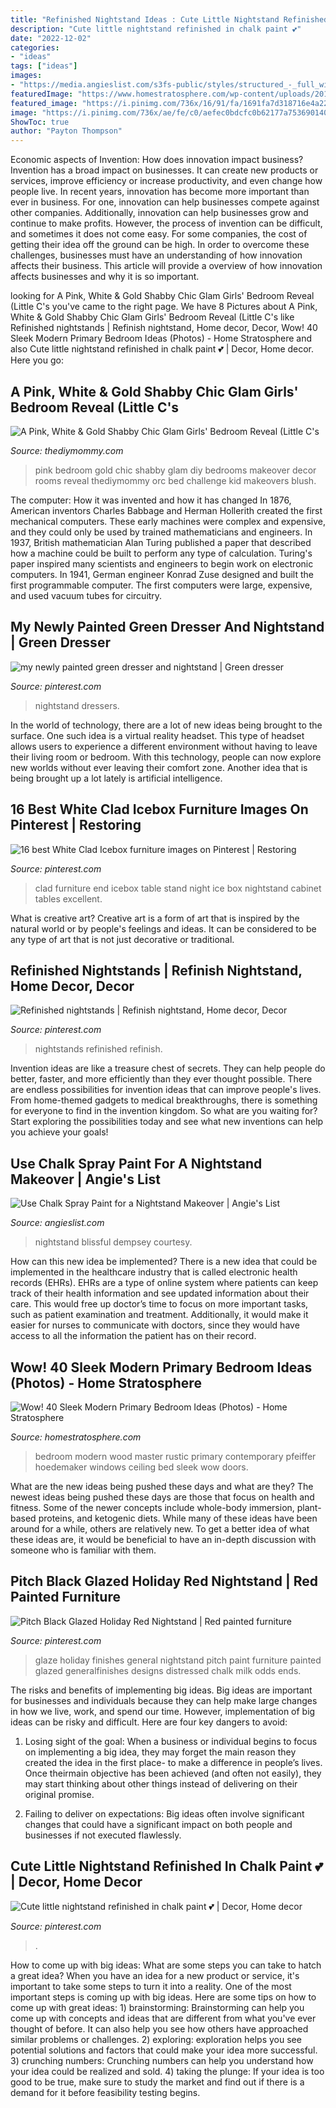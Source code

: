 ```yaml
---
title: "Refinished Nightstand Ideas : Cute Little Nightstand Refinished In Chalk Paint 💕"
description: "Cute little nightstand refinished in chalk paint 💕"
date: "2022-12-02"
categories:
- "ideas"
tags: ["ideas"]
images:
- "https://media.angieslist.com/s3fs-public/styles/structured_-_full_width_image/public/nightstand-before.jpg?itok=z1VnI-Ko"
featuredImage: "https://www.homestratosphere.com/wp-content/uploads/2019/01/hillside-sanctuary-hoedemaker-pfeiffer-jan16-00008x.jpg"
featured_image: "https://i.pinimg.com/736x/16/91/fa/1691fa7d318716e4a22bb7c9472c5b63.jpg"
image: "https://i.pinimg.com/736x/ae/fe/c0/aefec0bdcfc0b62177a753690140dd98--night-stand-etsy-shop.jpg"
ShowToc: true
author: "Payton Thompson"
---
```



Economic aspects of Invention: How does innovation impact business?
Invention has a broad impact on businesses. It can create new products or services, improve efficiency or increase productivity, and even change how people live. In recent years, innovation has become more important than ever in business. For one, innovation can help businesses compete against other companies. Additionally, innovation can help businesses grow and continue to make profits. However, the process of invention can be difficult, and sometimes it does not come easy. For some companies, the cost of getting their idea off the ground can be high. In order to overcome these challenges, businesses must have an understanding of how innovation affects their business. This article will provide a overview of how innovation affects businesses and why it is so important.

	

		
looking for A Pink, White &amp; Gold Shabby Chic Glam Girls&#039; Bedroom Reveal (Little C&#039;s you've came to the right page. We have 8 Pictures about A Pink, White &amp; Gold Shabby Chic Glam Girls&#039; Bedroom Reveal (Little C&#039;s like Refinished nightstands | Refinish nightstand, Home decor, Decor, Wow! 40 Sleek Modern Primary Bedroom Ideas (Photos) - Home Stratosphere and also Cute little nightstand refinished in chalk paint 💕 | Decor, Home decor. Here you go:
		
    
## A Pink, White &amp; Gold Shabby Chic Glam Girls&#039; Bedroom Reveal (Little C&#039;s

<img loading=lazy src="https://thediymommy.com/wp-content/uploads/2016/05/Glam-Shabby-Chic-Pink-White-Gold-Girls-Bedroom-3.jpg" onerror="this.onerror=null;this.src='https://tse1.mm.bing.net/th?id=OIP.pwiSURzqaMuZ-GDqH6jRugHaKX&amp;pid=15.1';" alt="A Pink, White &amp; Gold Shabby Chic Glam Girls&#039; Bedroom Reveal (Little C&#039;s">

_Source: thediymommy.com_

>pink bedroom gold chic shabby glam diy bedrooms makeover decor rooms reveal thediymommy orc bed challenge kid makeovers blush. 

	

The computer: How it was invented and how it has changed
In 1876, American inventors Charles Babbage and Herman Hollerith created the first mechanical computers. These early machines were complex and expensive, and they could only be used by trained mathematicians and engineers. In 1937, British mathematician Alan Turing published a paper that described how a machine could be built to perform any type of calculation. Turing's paper inspired many scientists and engineers to begin work on electronic computers. In 1941, German engineer Konrad Zuse designed and built the first programmable computer. The first computers were large, expensive, and used vacuum tubes for circuitry.

    
## My Newly Painted Green Dresser And Nightstand | Green Dresser

<img loading=lazy src="https://i.pinimg.com/originals/14/4a/6e/144a6ed7643de873619531a8e6d4fdf9.jpg" onerror="this.onerror=null;this.src='https://tse3.mm.bing.net/th?id=OIP.e3rbhp3RxY7d0TzNVscMfAHaIw&amp;pid=15.1';" alt="my newly painted green dresser and nightstand | Green dresser">

_Source: pinterest.com_

>nightstand dressers. 

	

In the world of technology, there are a lot of new ideas being brought to the surface. One such idea is a virtual reality headset. This type of headset allows users to experience a different environment without having to leave their living room or bedroom. With this technology, people can now explore new worlds without ever leaving their comfort zone. Another idea that is being brought up a lot lately is artificial intelligence.

    
## 16 Best White Clad Icebox Furniture Images On Pinterest | Restoring

<img loading=lazy src="https://i.pinimg.com/736x/ae/fe/c0/aefec0bdcfc0b62177a753690140dd98--night-stand-etsy-shop.jpg" onerror="this.onerror=null;this.src='https://tse2.mm.bing.net/th?id=OIP.YZ6DKQT4Cb1qmRDc7c3E_AHaJ3&amp;pid=15.1';" alt="16 best White Clad Icebox furniture images on Pinterest | Restoring">

_Source: pinterest.com_

>clad furniture end icebox table stand night ice box nightstand cabinet tables excellent. 

	

What is creative art?
Creative art is a form of art that is inspired by the natural world or by people's feelings and ideas. It can be considered to be any type of art that is not just decorative or traditional.

    
## Refinished Nightstands | Refinish Nightstand, Home Decor, Decor

<img loading=lazy src="https://i.pinimg.com/originals/c6/4e/03/c64e03ff48baae7de939eff080d6791f.jpg" onerror="this.onerror=null;this.src='https://tse4.mm.bing.net/th?id=OIP.H_5as5IgLgIrGVKgWw1LuwHaJ4&amp;pid=15.1';" alt="Refinished nightstands | Refinish nightstand, Home decor, Decor">

_Source: pinterest.com_

>nightstands refinished refinish. 

	

Invention ideas are like a treasure chest of secrets. They can help people do better, faster, and more efficiently than they ever thought possible. There are endless possibilities for invention ideas that can improve people's lives. From home-themed gadgets to medical breakthroughs, there is something for everyone to find in the invention kingdom. So what are you waiting for? Start exploring the possibilities today and see what new inventions can help you achieve your goals!

    
## Use Chalk Spray Paint For A Nightstand Makeover | Angie&#039;s List

<img loading=lazy src="https://media.angieslist.com/s3fs-public/styles/structured_-_full_width_image/public/nightstand-before.jpg?itok=z1VnI-Ko" onerror="this.onerror=null;this.src='https://tse3.mm.bing.net/th?id=OIP.WtWfdTrEszkW2VpFY5OHnAHaJ3&amp;pid=15.1';" alt="Use Chalk Spray Paint for a Nightstand Makeover | Angie&#039;s List">

_Source: angieslist.com_

>nightstand blissful dempsey courtesy. 

	

How can this new idea be implemented?
There is a new idea that could be implemented in the healthcare industry that is called electronic health records (EHRs). EHRs are a type of online system where patients can keep track of their health information and see updated information about their care. This would free up doctor’s time to focus on more important tasks, such as patient examination and treatment. Additionally, it would make it easier for nurses to communicate with doctors, since they would have access to all the information the patient has on their record.

    
## Wow! 40 Sleek Modern Primary Bedroom Ideas (Photos) - Home Stratosphere

<img loading=lazy src="https://www.homestratosphere.com/wp-content/uploads/2019/01/hillside-sanctuary-hoedemaker-pfeiffer-jan16-00008x.jpg" onerror="this.onerror=null;this.src='https://tse4.mm.bing.net/th?id=OIP.1VaMbSp4dN91l3kOh2qPnAHaJl&amp;pid=15.1';" alt="Wow! 40 Sleek Modern Primary Bedroom Ideas (Photos) - Home Stratosphere">

_Source: homestratosphere.com_

>bedroom modern wood master rustic primary contemporary pfeiffer hoedemaker windows ceiling bed sleek wow doors. 

	

What are the new ideas being pushed these days and what are they?
The newest ideas being pushed these days are those that focus on health and fitness. Some of the newer concepts include whole-body immersion, plant-based proteins, and ketogenic diets. While many of these ideas have been around for a while, others are relatively new. To get a better idea of what these ideas are, it would be beneficial to have an in-depth discussion with someone who is familiar with them.

    
## Pitch Black Glazed Holiday Red Nightstand | Red Painted Furniture

<img loading=lazy src="https://i.pinimg.com/originals/f8/26/45/f82645f47b78a97e616c7f28e4e61391.jpg" onerror="this.onerror=null;this.src='https://tse4.mm.bing.net/th?id=OIP.tTStAFugUA4DlIOsq9lIcAHaHa&amp;pid=15.1';" alt="Pitch Black Glazed Holiday Red Nightstand | Red painted furniture">

_Source: pinterest.com_

>glaze holiday finishes general nightstand pitch paint furniture painted glazed generalfinishes designs distressed chalk milk odds ends. 

	

The risks and benefits of implementing big ideas.
Big ideas are important for businesses and individuals because they can help make large changes in how we live, work, and spend our time. However, implementation of big ideas can be risky and difficult. Here are four key dangers to avoid:
1. Losing sight of the goal: When a business or individual begins to focus on implementing a big idea, they may forget the main reason they created the idea in the first place- to make a difference in people’s lives. Once theirmain objective has been achieved (and often not easily), they may start thinking about other things instead of delivering on their original promise.

2. Failing to deliver on expectations: Big ideas often involve significant changes that could have a significant impact on both people and businesses if not executed flawlessly.

    
## Cute Little Nightstand Refinished In Chalk Paint 💕 | Decor, Home Decor

<img loading=lazy src="https://i.pinimg.com/736x/16/91/fa/1691fa7d318716e4a22bb7c9472c5b63.jpg" onerror="this.onerror=null;this.src='https://tse3.mm.bing.net/th?id=OIP.UxJSZXc-11OOiZpDC93CMwHaJ3&amp;pid=15.1';" alt="Cute little nightstand refinished in chalk paint 💕 | Decor, Home decor">

_Source: pinterest.com_

>. 

	

How to come up with big ideas: What are some steps you can take to hatch a great idea?
When you have an idea for a new product or service, it's important to take some steps to turn it into a reality. One of the most important steps is coming up with big ideas. Here are some tips on how to come up with great ideas: 1) brainstorming: Brainstorming can help you come up with concepts and ideas that are different from what you've ever thought of before. It can also help you see how others have approached similar problems or challenges. 2) exploring: exploration helps you see potential solutions and factors that could make your idea more successful. 3) crunching numbers: Crunching numbers can help you understand how your idea could be realized and sold. 4) taking the plunge: If your idea is too good to be true, make sure to study the market and find out if there is a demand for it before feasibility testing begins.

